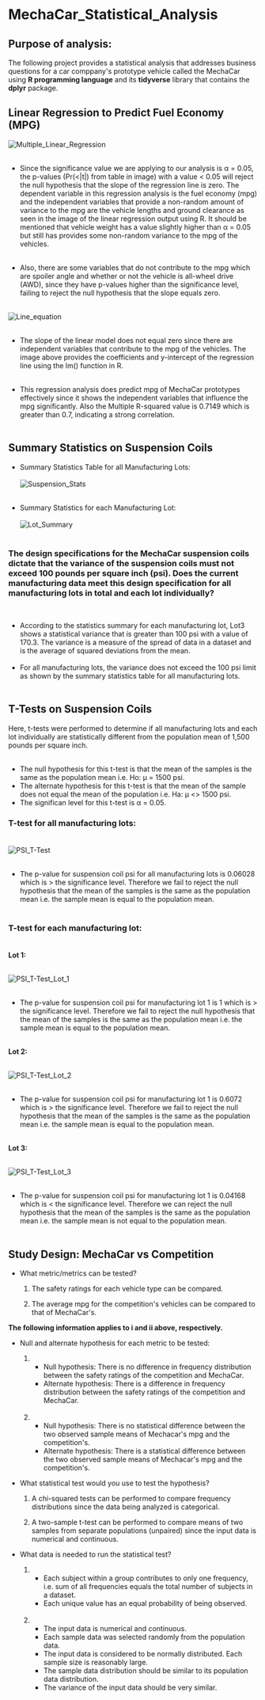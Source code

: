 # MechaCar_Statistical_Analysis
## Purpose of analysis:
The following project provides a statistical analysis that addresses business questions for a car comppany's prototype vehicle called the MechaCar using **R programming language** and its **tidyverse** library that contains the **dplyr** package. 
## Linear Regression to Predict Fuel Economy (MPG)<br/>

![Multiple_Linear_Regression](./images/multiple_linear_regression_mpg.png)
<br/><br/>

* Since the significance value we are applying to our analysis is α = 0.05, the p-values (Pr(<|t|) from table in image) with a value < 0.05 will reject the null hypothesis that the slope of the regression line is zero. The dependent variable in this regression analysis is the fuel economy (mpg) and the independent variables that provide a non-random amount of variance to the mpg are the vehicle lengths and ground clearance as seen in the image of the linear regression output using R. It should be mentioned that vehicle weight has a value slightly higher than α = 0.05 but still has provides some non-random variance to the mpg of the vehicles. <br/><br/>

* Also, there are some variables that do not contribute to the mpg which are spoiler angle and whether or not the vehicle is all-wheel drive (AWD), since they have p-values higher than the significance level, failing to reject the null hypothesis that the slope equals zero. <br/><br/>

![Line_equation](./images/regression_line_eq.png)
<br/><br/>

* The slope of the linear model does not equal zero since there are independent variables that contribute to the mpg of the vehicles. The image above provides the coefficients and y-intercept of the regression line using the lm() function in R. <br/><br/>

* This regression analysis does predict mpg of MechaCar prototypes effectively since it shows the independent variables that influence the mpg significantly. Also the Multiple R-squared value is 0.7149 which is greater than 0.7, indicating a strong correlation. <br/><br/>

## Summary Statistics on Suspension Coils<br/>
* Summary Statistics Table for all Manufacturing Lots:<br/><br/>
![Suspension_Stats](./images/suspension_summary_stats.png)
<br/><br/>

* Summary Statistics for each Manufacturing Lot:<br/><br/>
![Lot_Summary](./images/lot_summary.png)
<br/><br/>

### The design specifications for the MechaCar suspension coils dictate that the variance of the suspension coils must not exceed 100 pounds per square inch (psi). Does the current manufacturing data meet this design specification for all manufacturing lots in total and each lot individually?
<br/>

* According to the statistics summary for each manufacturing lot, Lot3 shows a statistical variance that is greater than 100 psi with a value of 170.3. The variance is a measure of the spread of data in a dataset and is the average of squared deviations from the mean.
<br/><br/>
* For all manufacturing lots, the variance does not exceed the 100 psi limit as shown by the summary statistics table for all manufacturing lots.<br/><br/>

## T-Tests on Suspension Coils<br/>
Here, t-tests were performed to determine if all manufacturing lots and each lot individually are statistically different from the population mean of 1,500 pounds per square inch.<br/><br/>

* The null hypothesis for this t-test is that the mean of the samples is the same as the population mean i.e. Ho: μ = 1500 psi.
* The alternate hypothesis for this t-test is that the mean of the sample does not equal the mean of the population i.e. Ha: μ <> 1500 psi.
* The significan level for this t-test is α = 0.05.

### T-test for all manufacturing lots:<br/><br/>

![PSI_T-Test](./images/psi_t_test.png)<br/><br/>

* The p-value for suspension coil psi for all manufacturing lots is 0.06028 which is > the significance level. Therefore we fail to reject the null hypothesis that the mean of the samples is the same as the population mean i.e. the sample mean is equal to the population mean. <br/><br/>

### T-test for each manufacturing lot:<br/><br/>

**Lot 1:**<br/><br/>

![PSI_T-Test_Lot_1](./images/psi_t_test_lot1.png)<br/><br/>

* The p-value for suspension coil psi for manufacturing lot 1 is 1 which is > the significance level. Therefore we fail to reject the null hypothesis that the mean of the samples is the same as the population mean i.e. the sample mean is equal to the population mean. <br/><br/>

**Lot 2:**<br/><br/>

![PSI_T-Test_Lot_2](./images/psi_t_test_lot2.png)<br/><br/>

* The p-value for suspension coil psi for manufacturing lot 1 is 0.6072 which is > the significance level. Therefore we fail to reject the null hypothesis that the mean of the samples is the same as the population mean i.e. the sample mean is equal to the population mean. <br/><br/>

**Lot 3:**<br/><br/>

![PSI_T-Test_Lot_3](./images/psi_t_test_lot3.png)<br/><br/>

* The p-value for suspension coil psi for manufacturing lot 1 is 0.04168 which is < the significance level. Therefore we can reject the null hypothesis that the mean of the samples is the same as the population mean i.e. the sample mean is not equal to the population mean. <br/><br/> 

## Study Design: MechaCar vs Competition<br/>

* What metric/metrics can be tested? <br/>

    1) The safety ratings for each vehicle type can be compared.<br/>

    2) The average mpg for the competition's vehicles can be compared to that of MechaCar's. <br/>

**The following information applies to i and ii above, respectively.**

* Null and alternate hypothesis for each metric to be tested: <br/>

    1)  * Null hypothesis: There is no difference in frequency distribution between the safety ratings of the competition and MechaCar. <br/>
        * Alternate hypothesis: There is a difference in frequency distribution between the safety ratings of the competition and MechaCar. <br/><br/>
    2)  * Null hypothesis: There is no statistical difference between the two observed sample means of Mechacar's mpg and the competition's.<br/>
        * Alternate hypothesis: There is a statistical difference between the two observed sample means of Mechacar's mpg and the competition's.<br/>

* What statistical test would you use to test the hypothesis?<br/>

    1) A chi-squared tests can be performed to compare frequency distributions since the data being analyzed is categorical.<br/>

    2) A two-sample t-test can be performed to compare means of two samples from separate populations (unpaired) since the input data is numerical and continuous. <br/>

* What data is needed to run the statistical test? <br/>

    1)  * Each subject within a group contributes to only one frequency, i.e. sum of all frequencies equals the total number of subjects in a dataset. <br/>
        * Each unique value has an equal probability of being observed.<br/><br/>

    2)  * The input data is numerical and continuous.<br/> 
        * Each sample data was selected randomly from the population data. <br/>
        * The input data is considered to be normally distributed. Each sample size is reasonably large.<br/>
        * The sample data distribution should be similar to its population data distribution. <br/>
        * The variance of the input data should be very similar.<br/>